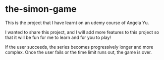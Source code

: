 # the-simon-game
This is the project that I have learnt on an udemy course of Angela Yu.

I wanted to share this project, and I will add more features to this project so that it will be fun for me to learn and for you to play!

If the user succeeds, the series becomes progressively longer and more complex. 
Once the user fails or the time limit runs out, the game is over.
